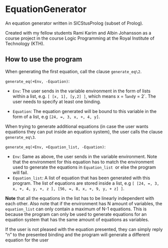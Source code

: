 # EquationGenerator
An equation generator written in SICStusProlog (subset of Prolog). 

Created with my fellow students Rami Karim and Albin Johansson as a course project in the course Logic Programming at the Royal Institute of Technology (KTH).

## How to use the program
When generating the first equation, call the clause `generate_eq\2`.

`generate_eq(+Env, -Equation)`:
- `Env`: The user sends in the variable environment in the form of lists within a list, e.g. `[ [x, 1], [y,2] ]`, which means x = 1` and `y = 2`. The user needs to specify at least one binding.

- `Equation`: The equation generated will be bound to this variable in the form of a list, e.g `[24, =, 3, x, +, 4, y]`.

When trying to generate additional equations (in case the user wants equations they can put inside an equation system), the user calls the clause `generate_eq\3`.

`generate_eq(+Env, +Equation_list, -Equation)`:
- `Env`: Same as above, the user sends in the variable environment. Note that the environment for this equation has to match the environment used to generate the equations in `Equation_list `or else the program will fail.
- `Equation_list`: A list of equation that has been generated with this program. The list of equations are stored inside a list, e.g `[ [24, =, 3, x, +, 4, y, +, z ], [56, =, 8, x, +, 9, y, + z] ]`. 

**Note** that all the equations in the list has to be linearly independent with each other. Also note that if the environment has N amount of variables, the `equation_list` can only contain a maximum of N-1 equations. This is because the program can only be used to generate equations for an equation system that has the same amount of equations as variables. 

If the user is not pleased with the equation presented, they can simply reply “n” to the presented binding and the program will generate a different equation for the user



